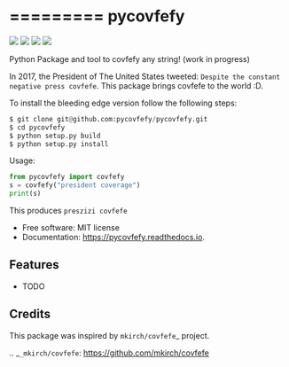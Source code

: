 =========
pycovfefy
=========

[<img src="https://img.shields.io/pypi/v/pycovfefy.svg">](https://pypi.python.org/pypi/pycovfefy)
[<img src="https://img.shields.io/travis/pycovfefy/pycovfefy.svg">](https://travis-ci.org/pycovfefy/pycovfefy)
[<img src="https://readthedocs.org/projects/pycovfefy/badge/?version=latest">](https://pycovfefy.readthedocs.io/en/latest/?badge=latest)
[<img src="https://pyup.io/repos/github/pycovfefy/pycovfefy/shield.svg">](https://pyup.io/repos/github/pycovfefy/pycovfefy/)


Python Package and tool to covfefy any string! (work in progress)

In 2017, the President of The United States tweeted: `Despite the constant negative press covfefe`. This package brings covfefe to the world :D.

To install the bleeding edge version follow the following steps:

```python
$ git clone git@github.com:pycovfefy/pycovfefy.git
$ cd pycovfefy
$ python setup.py build
$ python setup.py install
```



Usage:
```python
from pycovfefy import covfefy
s = covfefy("president coverage")
print(s)
```

This produces `preszizi covfefe`


* Free software: MIT license
* Documentation: https://pycovfefy.readthedocs.io.


Features
--------

* TODO

Credits
-------

This package was inspired by `mkirch/covfefe`_ project.

.. _`_mkirch/covfefe`: https://github.com/mkirch/covfefe

